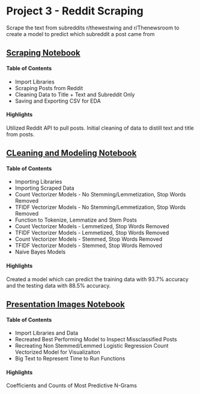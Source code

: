 # Project 3 - Reddit Scraping
Scrape the text from subreddits r/thewestwing and r/Thenewsroom to create a model to predict which subreddit a post came from

## [Scraping Notebook](https://github.com/msiboni88/Project_3-Reddit_Scraping/blob/master/Subreddit%20Web%20Scraping.ipynb)
#### Table of Contents
- Import Libraries
- Scraping Posts from Reddit
- Cleaning Data to Title + Text and Subreddit Only
- Saving and Exporting CSV for EDA

#### Highlights
Utilized Reddit API to pull posts. Initial cleaning of data to distill text and title from posts. 

## [CLeaning and Modeling Notebook](https://github.com/msiboni88/Project_3-Reddit_Scraping/blob/master/Subreddit%20-%20Cleaning%20and%20Modeling.ipynb)
#### Table of Contents<a id="top"></a>
- Importing Libraries
- Importing Scraped Data
- Count Vectorizer Models - No Stemming/Lemmetization, Stop Words Removed
- TFIDF Vectorizer Models - No Stemming/Lemmetization, Stop Words Removed
- Function to Tokenize, Lemmatize and Stem Posts
- Count Vectorizer Models - Lemmetized, Stop Words Removed
- TFIDF Vectorizer Models - Lemmetized, Stop Words Removed
- Count Vectorizer Models - Stemmed, Stop Words Removed 
- TFIDF Vectorizer Models - Stemmed, Stop Words Removed
- Naive Bayes Models

#### Highlights
Created a model which can predict the training data with 93.7% accuracy and the testing data with 88.5% accuracy. 


## [Presentation Images Notebook](https://github.com/msiboni88/Project_3-Reddit_Scraping/blob/master/Subreddit%20-%20Presentation%20images.ipynb)
#### Table of Contents 
- Import Libraries and Data
- Recreated Best Performing Model to Inspect Missclassified Posts
- Recreating Non Stemmed/Lemmed Logistic Regression Count Vectorized Model for Visualizaiton
- Big Text to Represent Time to Run Functions

#### Highlights 
Coefficients and Counts of Most Predictive N-Grams
